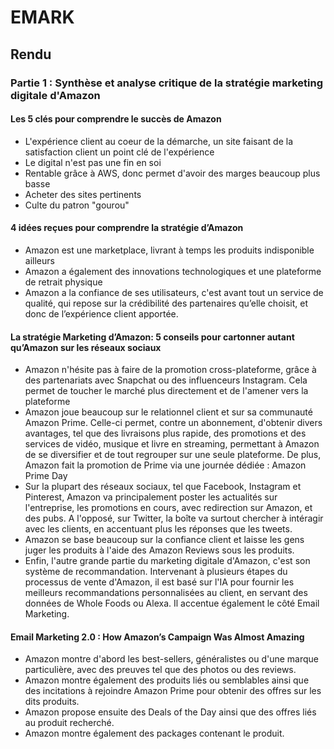 EMARK
========

## Rendu

### Partie 1 : Synthèse et analyse critique de la stratégie marketing digitale d'Amazon

#### Les 5 clés pour comprendre le succès de Amazon

* L'expérience client au coeur de la démarche, un site faisant de la satisfaction client un point clé de l'expérience
* Le digital n'est pas une fin en soi
* Rentable grâce à AWS, donc permet d'avoir des marges beaucoup plus basse
* Acheter des sites pertinents
* Culte du patron "gourou"

#### 4 idées reçues pour comprendre la stratégie d’Amazon

* Amazon est une marketplace, livrant à temps les produits indisponible ailleurs
* Amazon a également des innovations technologiques et une plateforme de retrait physique
* Amazon a la confiance de ses utilisateurs, c'est avant tout un service de qualité, qui repose sur la crédibilité des partenaires qu’elle choisit, et donc de l’expérience client apportée.

#### La stratégie Marketing d’Amazon: 5 conseils pour cartonner autant qu’Amazon sur les réseaux sociaux

* Amazon n'hésite pas à faire de la promotion cross-plateforme, grâce à des partenariats avec Snapchat ou des influenceurs Instagram. Cela permet de toucher le marché plus directement et de l'amener vers la plateforme
* Amazon joue beaucoup sur le relationnel client et sur sa communauté Amazon Prime. Celle-ci permet, contre un abonnement, d'obtenir divers avantages, tel que des livraisons plus rapide, des promotions et des services de vidéo, musique et livre en streaming, permettant à Amazon de se diversifier et de tout regrouper sur une seule plateforme. De plus, Amazon fait la promotion de Prime via une journée dédiée : Amazon Prime Day
* Sur la plupart des réseaux sociaux, tel que Facebook, Instagram et Pinterest, Amazon va principalement poster les actualités sur l'entreprise, les promotions en cours, avec redirection sur Amazon, et des pubs. A l'opposé, sur Twitter, la boîte va surtout chercher à intéragir avec les clients, en accentuant plus les réponses que les tweets.
* Amazon se base beaucoup sur la confiance client et laisse les gens juger les produits à l'aide des Amazon Reviews sous les produits.
* Enfin, l'autre grande partie du marketing digitale d'Amazon, c'est son système de recommandation. Intervenant à plusieurs étapes du processus de vente d'Amazon, il est basé sur l'IA pour fournir les meilleurs recommandations personnalisées au client, en servant des données de Whole Foods ou Alexa. Il accentue également le côté Email Marketing.

#### Email Marketing 2.0 : How Amazon’s Campaign Was Almost Amazing

* Amazon montre d'abord les best-sellers, généralistes ou d'une marque particulière, avec des preuves tel que des photos ou des reviews.
* Amazon montre également des produits liés ou semblables ainsi que des incitations à rejoindre Amazon Prime pour obtenir des offres sur les dits produits.
* Amazon propose ensuite des Deals of the Day ainsi que des offres liés au produit recherché.
* Amazon montre également des packages contenant le produit.